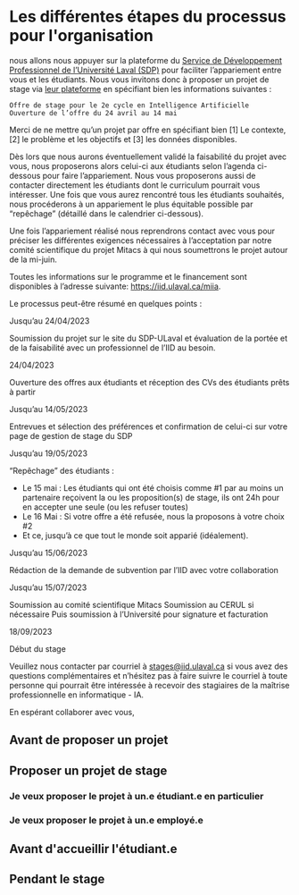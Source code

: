 
<br>
<br>

# Les différentes étapes du processus pour l'organisation




nous allons nous appuyer sur la plateforme du [Service de Développement Professionnel de l’Université Laval (SDP)](https://www.sdp.ulaval.ca/) pour faciliter l’appariement entre vous et les étudiants. Nous vous invitons donc à proposer un projet de stage via [leur plateforme](https://www.sdp.ulaval.ca/employeurs/afficher/stage) en spécifiant bien les informations suivantes : 

    Offre de stage pour le 2e cycle en Intelligence Artificielle
    Ouverture de l’offre du 24 avril au 14 mai

Merci de ne mettre qu’un projet par offre en spécifiant bien [1] Le contexte, [2] le problème et les objectifs et [3] les données disponibles.

Dès lors que nous aurons éventuellement validé la faisabilité du projet avec vous, nous proposerons alors celui-ci aux étudiants selon l’agenda ci-dessous pour faire l’appariement. Nous vous proposerons aussi de contacter directement les étudiants dont le curriculum pourrait vous intéresser. Une fois que vous aurez rencontré tous les étudiants souhaités, nous procéderons à un appariement le plus équitable possible par “repêchage” (détaillé dans le calendrier ci-dessous).

Une fois l’appariement réalisé nous reprendrons contact avec vous pour préciser les différentes exigences nécessaires à l’acceptation par notre comité scientifique du projet Mitacs à qui nous soumettrons le projet autour de la mi-juin. 

Toutes les informations sur le programme et le financement sont disponibles à l’adresse suivante: https://iid.ulaval.ca/miia. 

Le processus peut-être résumé en quelques points :

Jusqu’au 24/04/2023
	

Soumission du projet sur le site du SDP-ULaval et évaluation de la portée et de la faisabilité avec un professionnel de l’IID au besoin. 

24/04/2023
	

Ouverture des offres aux étudiants et réception des CVs des étudiants prêts à partir

Jusqu’au 14/05/2023
	

Entrevues et sélection des préférences et confirmation de celui-ci sur votre page de gestion de stage du SDP

Jusqu’au 19/05/2023
	

“Repêchage” des étudiants : 
- Le 15 mai : Les étudiants qui ont été choisis comme #1 par au moins un partenaire reçoivent la ou les proposition(s) de stage, ils ont 24h pour en accepter une seule (ou les refuser toutes)
- Le 16 Mai : Si votre offre a été refusée, nous la proposons à votre choix #2 
- Et ce, jusqu’à ce que tout le monde soit apparié (idéalement).

Jusqu’au 15/06/2023
	

Rédaction de la demande de subvention par l’IID avec votre collaboration

Jusqu’au 15/07/2023
	

Soumission au comité scientifique Mitacs
Soumission au CERUL si nécessaire
Puis soumission à l’Université pour signature et facturation

18/09/2023
	

Début du stage

Veuillez nous contacter par courriel à stages@iid.ulaval.ca si vous avez des questions complémentaires et n’hésitez pas à faire suivre le courriel à toute personne qui pourrait être intéressée à recevoir des stagiaires de la maîtrise professionnelle en informatique - IA.

En espérant collaborer avec vous,



## Avant de proposer un projet

## Proposer un projet de stage

### Je veux proposer le projet à un.e étudiant.e en particulier

### Je veux proposer le projet à un.e employé.e

## Avant d'accueillir l'étudiant.e

## Pendant le stage

